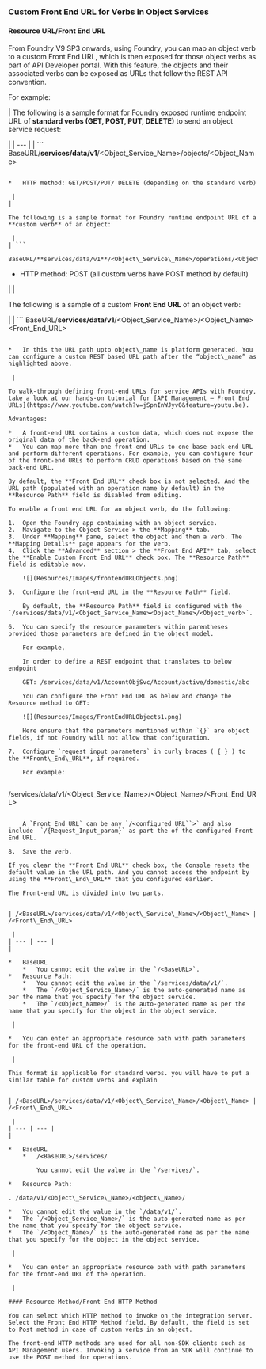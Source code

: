 ﻿  

### Custom Front End URL for Verbs in Object Services

#### Resource URL/Front End URL

From Foundry V9 SP3 onwards, using Foundry, you can map an object verb to a custom Front End URL, which is then exposed for those object verbs as part of API Developer portal. With this feature, the objects and their associated verbs can be exposed as URLs that follow the REST API convention.

For example:

| 
The following is a sample format for Foundry exposed runtime endpoint URL of **standard verbs (GET, POST, PUT, DELETE)** to send an object service request:

 |
| --- |
| ```
 BaseURL/**services/data/v1**/<Object\_Service\_Name>/objects/<Object\_Name>
```

*   HTTP method: GET/POST/PUT/ DELETE (depending on the standard verb)

 |
| 

The following is a sample format for Foundry runtime endpoint URL of a **custom verb** of an object:

 |
| ```
 BaseURL/**services/data/v1**/<Object\_Service\_Name>/operations/<Object\_Name>/<CustomVerbName>
```

*   HTTP method: POST (all custom verbs have POST method by default)

 |
| 

The following is a sample of a custom **Front End URL** of an object verb:

 |
| ```
 BaseURL/**services/data/v1**/<Object\_Service\_Name>/<Object\_Name><Front\_End\_URL>  

```

*   In this the URL path upto object\_name is platform generated. You can configure a custom REST based URL path after the “object\_name” as highlighted above.

 |

To walk-through defining front-end URLs for service APIs with Foundry, take a look at our hands-on tutorial for [API Management – Front End URLs](https://www.youtube.com/watch?v=jSpnInWJyv0&feature=youtu.be).

Advantages:

*   A front-end URL contains a custom data, which does not expose the original data of the back-end operation.
*   You can map more than one front-end URLs to one base back-end URL and perform different operations. For example, you can configure four of the front-end URLs to perform CRUD operations based on the same back-end URL.

By default, the **Front End URL** check box is not selected. And the URL path (populated with an operation name by default) in the **Resource Path** field is disabled from editing.

To enable a front end URL for an object verb, do the following:

1.  Open the Foundry app containing with an object service.
2.  Navigate to the Object Service > the **Mapping** tab.
3.  Under **Mapping** pane, select the object and then a verb. The **Mapping Details** page appears for the verb.
4.  Click the **Advanced** section > the **Front End API** tab, select the **Enable Custom Front End URL** check box. The **Resource Path** field is editable now.
    
    ![](Resources/Images/frontendURLObjects.png)
    
5.  Configure the front-end URL in the **Resource Path** field.
    
    By default, the **Resource Path** field is configured with the `/services/data/v1/<Object_Service_Name><Object_Name>/<Object_verb>`.
    
6.  You can specify the resource parameters within parentheses provided those parameters are defined in the object model.
    
    For example,
    
    In order to define a REST endpoint that translates to below endpoint
    
    GET: /services/data/v1/AccountObjSvc/Account/active/domestic/abc
    
    You can configure the Front End URL as below and change the Resource method to GET:
    
    ![](Resources/Images/FrontEndURLObjects1.png)
    
    Here ensure that the parameters mentioned within `{}` are object fields, if not Foundry will not allow that configuration.
    
7.  Configure `request input parameters` in curly braces ( { } ) to the **Front\_End\_URL**, if required.
    
    For example:
    
```
 /services/data/v1/<Object\_Service\_Name>/<Object\_Name>/<Front\_End\_URL>
```
    
    A `Front_End_URL` can be any `/<configured URL``>` and also include  `/{Request_Input_param}` as part the of the configured Front End URL.
    
8.  Save the verb.

If you clear the **Front End URL** check box, the Console resets the default value in the URL path. And you cannot access the endpoint by using the **Front\_End\_URL** that you configured earlier.

The Front-end URL is divided into two parts.

 
| /<BaseURL>/services/data/v1/<Object\_Service\_Name>/<Object\_Name> | 
/<Front\_End\_URL>

 |
| --- | --- |
| 

*   BaseURL
    *   You cannot edit the value in the `/<BaseURL>`.
*   Resource Path:
    *   You cannot edit the value in the `/services/data/v1/`.
    *   The `/<Object_Service_Name>/` is the auto-generated name as per the name that you specify for the object service.
    *   The `/<Object_Name>/` is the auto-generated name as per the name that you specify for the object in the object service.

 | 

*   You can enter an appropriate resource path with path parameters for the front-end URL of the operation.

 |

This format is applicable for standard verbs. you will have to put a similar table for custom verbs and explain

 
| /<BaseURL>/services/data/v1/<Object\_Service\_Name>/<Object\_Name> | 
/<Front\_End\_URL>

 |
| --- | --- |
| 

*   BaseURL
    *   /<BaseURL>/services/
        
        You cannot edit the value in the `/services/`.
        
*   Resource Path:

. /data/v1/<Object\_Service\_Name>/<object\_Name>/

*   You cannot edit the value in the `/data/v1/`.
*   The `/<Object_Service_Name>/` is the auto-generated name as per the name that you specify for the object service.
*   The `/<Object_Name>/` is the auto-generated name as per the name that you specify for the object in the object service.

 | 

*   You can enter an appropriate resource path with path parameters for the front-end URL of the operation.

 |

#### Resource Method/Front End HTTP Method

You can select which HTTP method to invoke on the integration server. Select the Front End HTTP Method field. By default, the field is set to Post method in case of custom verbs in an object.

The front-end HTTP methods are used for all non-SDK clients such as API Management users. Invoking a service from an SDK will continue to use the POST method for operations.
